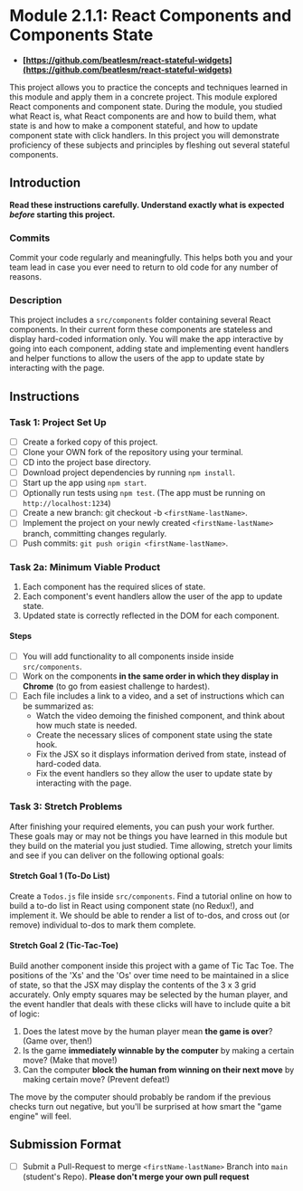 # Module 2.1.1: React Components and Components State

-   **[https://github.com/beatlesm/react-stateful-widgets](https://github.com/beatlesm/react-stateful-widgets)**

This project allows you to practice the concepts and techniques learned in this module and apply them in a concrete project. This module explored React components and component state. During the module, you studied what React is, what React components are and how to build them, what state is and how to make a component stateful, and how to update component state with click handlers. In this project you will demonstrate proficiency of these subjects and principles by fleshing out several stateful components.

## Introduction

**Read these instructions carefully. Understand exactly what is expected _before_ starting this project.**

### Commits

Commit your code regularly and meaningfully. This helps both you and your team lead in case you ever need to return to old code for any number of reasons.

### Description

This project includes a `src/components` folder containing several React components. In their current form these components are stateless and display hard-coded information only. You will make the app interactive by going into each component, adding state and implementing event handlers and helper functions to allow the users of the app to update state by interacting with the page.

## Instructions

### Task 1: Project Set Up

- [ ] Create a forked copy of this project.
- [ ] Clone your OWN fork of the repository using your terminal.
- [ ] CD into the project base directory.
- [ ] Download project dependencies by running `npm install`.
- [ ] Start up the app using `npm start`.
- [ ] Optionally run tests using `npm test`. (The app must be running on `http://localhost:1234`)
- [ ] Create a new branch: git checkout -b `<firstName-lastName>`.
- [ ] Implement the project on your newly created `<firstName-lastName>` branch, committing changes regularly.
- [ ] Push commits: `git push origin <firstName-lastName>`.

### Task 2a: Minimum Viable Product

1. Each component has the required slices of state.
2. Each component's event handlers allow the user of the app to update state.
3. Updated state is correctly reflected in the DOM for each component.

#### Steps

- [ ] You will add functionality to all components inside inside `src/components`.
- [ ] Work on the components **in the same order in which they display in Chrome** (to go from easiest challenge to hardest).
- [ ] Each file includes a link to a video, and a set of instructions which can be summarized as:
  - Watch the video demoing the finished component, and think about how much state is needed.
  - Create the necessary slices of component state using the state hook.
  - Fix the JSX so it displays information derived from state, instead of hard-coded data.
  - Fix the event handlers so they allow the user to update state by interacting with the page.

### Task 3: Stretch Problems

After finishing your required elements, you can push your work further. These goals may or may not be things you have learned in this module but they build on the material you just studied. Time allowing, stretch your limits and see if you can deliver on the following optional goals:

#### Stretch Goal 1 (To-Do List)

Create a `Todos.js` file inside `src/components`. Find a tutorial online on how to build a to-do list in React using component state (no Redux!), and implement it. We should be able to render a list of to-dos, and cross out (or remove) individual to-dos to mark them complete.

#### Stretch Goal 2 (Tic-Tac-Toe)

Build another component inside this project with a game of Tic Tac Toe. The positions of the 'Xs' and the 'Os' over time need to be maintained in a slice of state, so that the JSX may display the contents of the 3 x 3 grid accurately. Only empty squares may be selected by the human player, and the event handler that deals with these clicks will have to include quite a bit of logic:

  1. Does the latest move by the human player mean **the game is over**? (Game over, then!)
  2. Is the game **immediately winnable by the computer** by making a certain move? (Make that move!)
  3. Can the computer **block the human from winning on their next move** by making certain move? (Prevent defeat!)
  
The move by the computer should probably be random if the previous checks turn out negative, but you'll be surprised at how smart the "game engine" will feel.

## Submission Format

- [ ] Submit a Pull-Request to merge `<firstName-lastName>` Branch into `main` (student's  Repo). **Please don't merge your own pull request**
